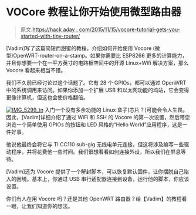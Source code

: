 # VOCore 教程让你开始使用微型路由器

> 原文:[https://hack aday . com/2015/11/15/vocore-tutorial-gets-you-started-with-tiny-router/](https://hackaday.com/2015/11/15/vocore-tutorial-gets-you-started-with-tiny-router/)

[Vadim]写了这篇简短而甜蜜的教程，介绍如何开始使用 Vocore (微型)OpenWRT-router-on-a-stamp。如果你需要比 ESP8266 更多的计算能力，并且你想要一个在一平方英寸的电路板空间中的开源 Linux+Wifi 解决方案，那么 Vocore 看起来相当不错。

我们不久前已经讨论过这个话题了。它有 28 个 GPIOs，都可以通过 OpenWRT 中的系统调用来访问。如果你添加一个扩展 USB 和以太网功能的坞站，它会变得更像计算机，但这也会使价格翻倍。

[![IMG_5299_tn](../Images/a512ab487acc91909a916a8319e91a2e.png)](https://hackaday.com/wp-content/uploads/2015/11/img_5299_tn.png) 入门一个没有多余功能的 Linux 盒子(芯片？)可能会令人生畏。因此，[Vadim]详细介绍了通过 WiFi 和 SSH 的 Vocore 的第一次设置，然后带您浏览一个简单使用 GPIOs 的按钮和 LED 风格的“Hello World”应用程序，这是一件好事。

他说他最终会将它与 TI CC110 sub-gig 无线电单元连接，但这将涉及编写一些驱动程序，并将花费他一些时间。我们很想看看如何连接外设，所以我们在屏息等待。

[Vadim]还为 Vocore 提供了一个解封脚本，可以恢复默认固件，让你摆脱自己陷入的困境。基本上，你通过 USB 串行适配器连接到设备，运行他的脚本，你应该设置。

你们有人在用 Vocore 吗？还是其他 OpenWRT 路由器？给【Vadim】的教程看一眼，让我们知道你的想法。